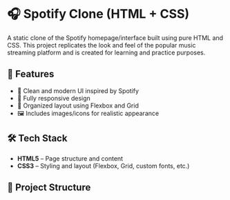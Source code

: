 # 🎧 Spotify Clone (HTML + CSS)

A static clone of the Spotify homepage/interface built using pure HTML and CSS. This project replicates the look and feel of the popular music streaming platform and is created for learning and practice purposes.

## 🌟 Features

- 🎨 Clean and modern UI inspired by Spotify
- 📱 Fully responsive design
- 📁 Organized layout using Flexbox and Grid
- 🖼️ Includes images/icons for realistic appearance

## 🛠️ Tech Stack

- **HTML5** – Page structure and content
- **CSS3** – Styling and layout (Flexbox, Grid, custom fonts, etc.)

## 📂 Project Structure

